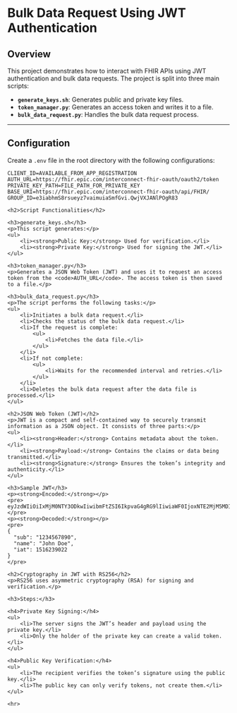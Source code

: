 # Bulk Data Request Using JWT Authentication

## Overview

This project demonstrates how to interact with FHIR APIs using JWT authentication and bulk data requests. The project is split into three main scripts:

- **`generate_keys.sh`**: Generates public and private key files.
- **`token_manager.py`**: Generates an access token and writes it to a file.
- **`bulk_data_request.py`**: Handles the bulk data request process.

---

## Configuration

Create a `.env` file in the root directory with the following configurations:

```plaintext
CLIENT_ID=AVAILABLE_FROM_APP_REGISTRATION
AUTH_URL=https://fhir.epic.com/interconnect-fhir-oauth/oauth2/token
PRIVATE_KEY_PATH=FILE_PATH_FOR_PRIVATE_KEY
BASE_URI=https://fhir.epic.com/interconnect-fhir-oauth/api/FHIR/
GROUP_ID=e3iabhmS8rsueyz7vaimuiaSmfGvi.QwjVXJANlPOgR83

<h2>Script Functionalities</h2>

<h3>generate_keys.sh</h3>
<p>This script generates:</p>
<ul>
    <li><strong>Public Key:</strong> Used for verification.</li>
    <li><strong>Private Key:</strong> Used for signing the JWT.</li>
</ul>

<h3>token_manager.py</h3>
<p>Generates a JSON Web Token (JWT) and uses it to request an access token from the <code>AUTH_URL</code>. The access token is then saved to a file.</p>

<h3>bulk_data_request.py</h3>
<p>The script performs the following tasks:</p>
<ul>
    <li>Initiates a bulk data request.</li>
    <li>Checks the status of the bulk data request.</li>
    <li>If the request is complete:
        <ul>
            <li>Fetches the data file.</li>
        </ul>
    </li>
    <li>If not complete:
        <ul>
            <li>Waits for the recommended interval and retries.</li>
        </ul>
    </li>
    <li>Deletes the bulk data request after the data file is processed.</li>
</ul>

<h2>JSON Web Token (JWT)</h2>
<p>JWT is a compact and self-contained way to securely transmit information as a JSON object. It consists of three parts:</p>
<ul>
    <li><strong>Header:</strong> Contains metadata about the token.</li>
    <li><strong>Payload:</strong> Contains the claims or data being transmitted.</li>
    <li><strong>Signature:</strong> Ensures the token’s integrity and authenticity.</li>
</ul>

<h3>Sample JWT</h3>
<p><strong>Encoded:</strong></p>
<pre>
eyJzdWIiOiIxMjM0NTY3ODkwIiwibmFtZSI6IkpvaG4gRG9lIiwiaWF0IjoxNTE2MjM5MDIyfQ
</pre>
<p><strong>Decoded:</strong></p>
<pre>
{
  "sub": "1234567890",
  "name": "John Doe",
  "iat": 1516239022
}
</pre>

<h2>Cryptography in JWT with RS256</h2>
<p>RS256 uses asymmetric cryptography (RSA) for signing and verification.</p>

<h3>Steps:</h3>

<h4>Private Key Signing:</h4>
<ul>
    <li>The server signs the JWT’s header and payload using the private key.</li>
    <li>Only the holder of the private key can create a valid token.</li>
</ul>

<h4>Public Key Verification:</h4>
<ul>
    <li>The recipient verifies the token’s signature using the public key.</li>
    <li>The public key can only verify tokens, not create them.</li>
</ul>

<hr>
